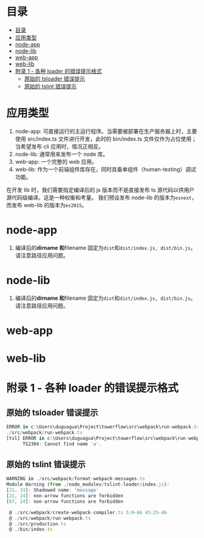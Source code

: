 # 目录

<!-- prettier-ignore-start -->

<!-- @import "[TOC]" {cmd="toc" depthFrom=1 depthTo=6 orderedList=false} -->

<!-- code_chunk_output -->

* [目录](#目录)
* [应用类型](#应用类型)
* [node-app](#node-app)
* [node-lib](#node-lib)
* [web-app](#web-app)
* [web-lib](#web-lib)
* [附录 1 - 各种 loader 的错误提示格式](#附录-1-各种-loader-的错误提示格式)
	* [原始的 tsloader 错误提示](#原始的-tsloader-错误提示)
	* [原始的 tslint 错误提示](#原始的-tslint-错误提示)

<!-- /code_chunk_output -->

<!-- prettier-ignore-end -->

# 应用类型

1. node-app: 可直接运行的主运行程序。当需要被部署在生产服务器上时，主要使用 src/index.ts 文件进行开发，此时的 bin/index.ts 文件仅作为占位使用；当希望发布 cli 应用时，情况正相反。
1. node-lib: 通常用来发布一个 node 库。
1. web-app: 一个完整的 web 应用。
1. web-lib: 作为一个前端组件库存在，同时具备单组件（human-testing）调试功能。

在开发 lib 时，我们需要指定编译后的 js 版本而不是直接发布 ts 源代码以供用户源代码级编译。这是一种权衡和考量。
我们预设发布 node-lib 的版本为`esnext`，而发布 web-lib 的版本为`es2015`。

# node-app

1. 编译后的**dirname 和**filename 固定为`dist`和`dist/index.js, dist/bin.js`。请注意路径应用问题。

# node-lib

1. 编译后的**dirname 和**filename 固定为`dist`和`dist/index.js, dist/bin.js`。请注意路径应用问题。

# web-app

# web-lib

# 附录 1 - 各种 loader 的错误提示格式

## 原始的 tsloader 错误提示

```js
ERROR in c:\Users\duguagua\Project\towerflow\src\webpack\run-webpack.ts
./src/webpack/run-webpack.ts
[tsl] ERROR in c:\Users\duguagua\Project\towerflow\src\webpack\run-webpack.ts(13,1)
      TS2304: Cannot find name 'a'.
```

## 原始的 tslint 错误提示

```js
WARNING in ./src/webpack/format-webpack-messages.ts
Module Warning (from ./node_modules/tslint-loader/index.js):
[21, 33]: Shadowed name: 'message'
[21, 24]: non-arrow functions are forbidden
[67, 24]: non-arrow functions are forbidden

 @ ./src/webpack/create-webpack-compiler.ts 5:0-66 45:25-46
 @ ./src/webpack/run-webpack.ts
 @ ./src/production.ts
 @ ./bin/index.ts
```
